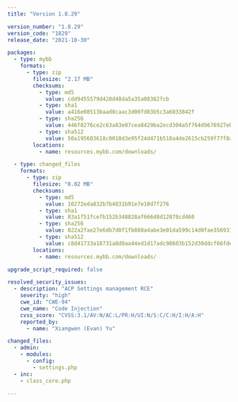 ```yaml
---
title: "Version 1.8.29"

version_number: "1.8.29"
version_code: "1829"
release_date: "2021-10-30"

packages:
  - type: mybb
    formats:
      - type: zip
        filesize: "2.17 MB"
        checksums:
          - type: md5
            value: cdd9455579d420d48da5a35a08382fcb
          - type: sha1
            value: a416e08513baad0caac3d00fd83b5c3a6033842f
          - type: sha256
            value: 446f0276ce2c63a83e07cea8429ba2ecd304a5f764d9676927eb022c75cb4998
          - type: sha512
            value: 50a195603618c0018d3e95f24d471b518a4de2615cb259f77f8a5d0342516043df68b2dd39666359a1e9224a5856f2c46eb9dc69d870804cbc50bfda9635c80a
        locations:
          - name: resources.mybb.com/downloads/

  - type: changed_files
    formats:
      - type: zip
        filesize: "0.02 MB"
        checksums:
          - type: md5
            value: 10272eda832b7b4831b91e7e10d7f276
          - type: sha1
            value: 83a1f51fcefb152b348828af666d8d12878cd460
          - type: sha256
            value: 022a2fae27e6db7d0f1fb880a4abe3e01da599c14d0fae356931ff5d3e52bcac
          - type: sha512
            value: c8d41733a18731a8d0aa44ed1d17adc98603b152d30ddcf66fde765bbc50b6836c14761318dadd77b7b7e26f137d1005fb54981047e0e3da3d321434d9db27e6
        locations:
          - name: resources.mybb.com/downloads/

upgrade_script_required: false

resolved_security_issues:
  - description: "ACP Settings management RCE"
    severity: "high"
    cwe_id: "CWE-94"
    cwe_name: "Code Injection"
    cvss_score: "CVSS:3.1/AV:N/AC:L/PR:H/UI:N/S:C/C:H/I:H/A:H"
    reported_by:
      - name: "Xiangwen (Evan) Yu"

changed_files:
  - admin:
    - modules:
      - config:
        - settings.php
  - inc:
    - class_core.php

---
```

